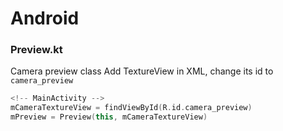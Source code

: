 # Android
### Preview.kt
Camera preview class
Add TextureView in XML, change its id to `camera_preview`
``` kotlin
<!-- MainActivity -->
mCameraTextureView = findViewById(R.id.camera_preview)
mPreview = Preview(this, mCameraTextureView)
```
